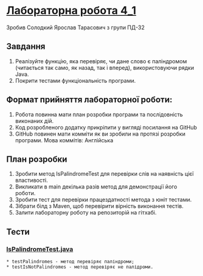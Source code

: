 ﻿# [Лабораторна робота 4_1](README.md)

Зробив Солодкий Ярослав Тарасович з групи ПД-32

## Завдання

1. Реалізуйте функцію, яка перевіряє, чи дане слово є паліндромом (читається так само, як назад, так і вперед), використовуючи рядки Java. 
1. Покрити тестами функціональність програми.

## Формат прийняття лабораторної роботи: 

1. Робота повинна мати план розробки програми та послідовність виконаних дій.
1. Код розробленого додатку прикріпити у вигляді посилання на GitHub
1. GitHub повинен мати комміти як ви зробили на протязі розробки програми. Мова коммітів: Англійська

## План розробки

1. Зробити метод IsPalindromeTest для перевірки слів на наявність цієї властивості.
1. Викликати в main декілька разів метод для демонстрації його роботи.
1. Зробити тест для перевірки працездатності метода з юніт тестами.
1. Зібрати білд з Maven, щоб перевірити вірність виконання тестів.
1. Залити лабораторну роботу на репозиторій на гітхабі.

## Тести
### [IsPalindromeTest.java](src/test/java/com/solodkyi/java_labs/Lab4_1Test/IsPalindromeTest.java)
	* testPalindromes - метод перевіряє паліндроми;
	* testIsNotPalindromes - метод перевіряє не палідроми.	